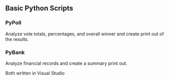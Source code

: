 ## Basic Python Scripts

### PyPoll

Analyze vote totals, percentages, and overall winner and create print out of the results.

### PyBank

Analyze financial records and create a summary print out.

Both written in Visual Studio
